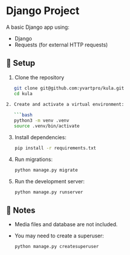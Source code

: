 # Django Project

A basic Django app using:

- Django
- Requests (for external HTTP requests)

## 🚀 Setup

1. Clone the repository
```bash
   git clone git@github.com:yvartpro/kula.git
   cd kula
     
2. Create and activate a virtual environment:

   ```bash
   python3 -m venv .venv
   source .venv/bin/activate
   ```

3. Install dependencies:

   ```bash
   pip install -r requirements.txt
   ```

4. Run migrations:

   ```bash
   python manage.py migrate
   ```

5. Run the development server:

   ```bash
   python manage.py runserver
   ```

## 📝 Notes

- Media files and database are not included.
- You may need to create a superuser:

   ```bash
   python manage.py createsuperuser
   ```
